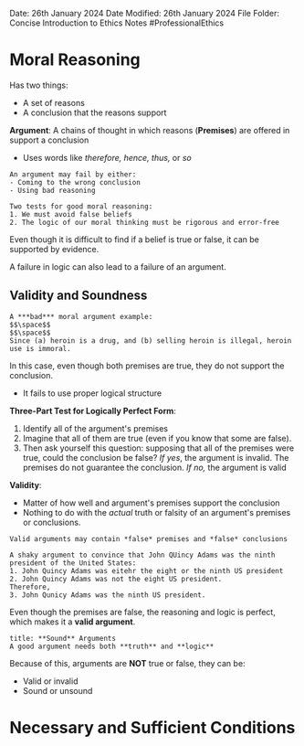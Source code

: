 Date: 26th January 2024
Date Modified: 26th January 2024
File Folder: Concise Introduction to Ethics Notes
#ProfessionalEthics

# Moral Reasoning

Has two things:
- A set of reasons
- A conclusion that the reasons support

**Argument**: A chains of thought in which reasons (**Premises**) are offered in support a conclusion
- Uses words like *therefore, hence, thus,* or *so*

```ad-warning
An argument may fail by either:
- Coming to the wrong conclusion
- Using bad reasoning
```

```ad-important
Two tests for good moral reasoning:
1. We must avoid false beliefs
2. The logic of our moral thinking must be rigorous and error-free
```

Even though it is difficult to find if a belief is true or false, it can be supported by evidence.

A failure in logic can also lead to a failure of an argument.

## Validity and Soundness

```ad-example
A ***bad*** moral argument example:
$$\space$$
$$\space$$
Since (a) heroin is a drug, and (b) selling heroin is illegal, heroin use is immoral.
```

In this case, even though both premises are true, they do not support the conclusion.
- It fails to use proper logical structure

**Three-Part Test for Logically Perfect Form**:
1. Identify all of the argument's premises
2. Imagine that all of them are true (even if you know that some are false).
3. Then ask yourself this question: supposing that all of the premises were true, could the conclusion be false? *If yes*, the argument is invalid. The premises do not guarantee the conclusion. *If no,* the argument is valid

**Validity**:
- Matter of how well and argument's premises support the conclusion
- Nothing to do with the *actual* truth or falsity of an argument's premises or conclusions.

```ad-note
Valid arguments may contain *false* premises and *false* conclusions
```

```ad-example
A shaky argument to convince that John QUincy Adams was the ninth president of the United States:
1. John Quincy Adams was eitehr the eight or the ninth US president
2. John Quincy Adams was not the eight US president.
Therefore,
3. John Qunicy Adams was the ninth US president.
```

Even though the premises are false,  the reasoning and logic is perfect, which makes it a **valid argument**.

```ad-important
title: **Sound** Arguments
A good argument needs both **truth** and **logic**
```

Because of this, arguments are **NOT** true or false, they can be:
- Valid or invalid
- Sound or unsound

# Necessary and Sufficient Conditions

